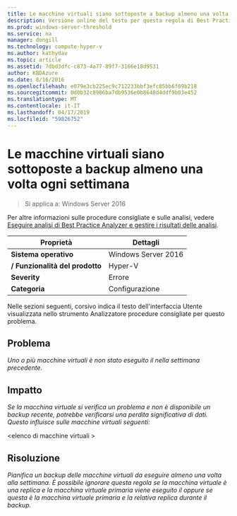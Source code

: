 ```yaml
---
title: Le macchine virtuali siano sottoposte a backup almeno una volta ogni settimana
description: Versione online del testo per questa regola di Best Practices Analyzer.
ms.prod: windows-server-threshold
ms.service: na
manager: dongill
ms.technology: compute-hyper-v
ms.author: kathydav
ms.topic: article
ms.assetid: 7dbd3dfc-c873-4a77-89f7-3166e18d9531
author: KBDAzure
ms.date: 8/16/2016
ms.openlocfilehash: e079e3cb225ec9c712233bbf3efc85bb6f09b218
ms.sourcegitcommit: 0d0b32c8986ba7db9536e0b8648d4ddf9b03e452
ms.translationtype: MT
ms.contentlocale: it-IT
ms.lasthandoff: 04/17/2019
ms.locfileid: "59826752"
---
```

# <a name="virtual-machines-should-be-backed-up-at-least-once-every-week"></a>Le macchine virtuali siano sottoposte a backup almeno una volta ogni settimana

>Si applica a: Windows Server 2016

Per altre informazioni sulle procedure consigliate e sulle analisi, vedere [Eseguire analisi di Best Practice Analyzer e gestire i risultati delle analisi](https://go.microsoft.com/fwlink/p/?LinkID=223177).  
  
|Proprietà|Dettagli|  
|-|-|  
|**Sistema operativo**|Windows Server 2016|  
|**/ Funzionalità del prodotto**|Hyper-V|  
|**Severity**|Errore|  
|**Categoria**|Configurazione|  
  
Nelle sezioni seguenti, corsivo indica il testo dell'interfaccia Utente visualizzata nello strumento Analizzatore procedure consigliate per questo problema.  
  
## <a name="issue"></a>Problema  
*Uno o più macchine virtuali è non stato eseguito il nella settimana precedente.*  
  
## <a name="impact"></a>Impatto  
*Se la macchina virtuale si verifica un problema e non è disponibile un backup recente, potrebbe verificarsi una perdita significativa di dati. Questo influisce sulle macchine virtuali seguenti:*  
  
\<elenco di macchine virtuali >  
  
## <a name="resolution"></a>Risoluzione  
*Pianifica un backup delle macchine virtuali da eseguire almeno una volta alla settimana. È possibile ignorare questa regola se la macchina virtuale è una replica e la macchina virtuale primaria viene eseguito il oppure se questa è la macchina virtuale primaria e la relativa replica durante il backup.*  
  


